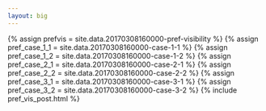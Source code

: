 ```yaml
---
layout: big
---
```

{% assign prefvis = site.data.20170308160000-pref-visibility %}
{% assign pref_case_1_1 = site.data.20170308160000-case-1-1 %}
{% assign pref_case_1_2 = site.data.20170308160000-case-1-2 %}
{% assign pref_case_2_1 = site.data.20170308160000-case-2-1 %}
{% assign pref_case_2_2 = site.data.20170308160000-case-2-2 %}
{% assign pref_case_3_1 = site.data.20170308160000-case-3-1 %}
{% assign pref_case_3_2 = site.data.20170308160000-case-3-2 %}
{% include pref_vis_post.html %}
